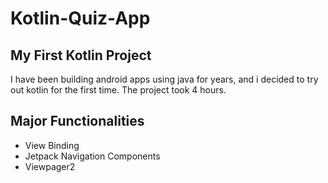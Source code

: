 # Kotlin-Quiz-App

## My First Kotlin Project
I have been building android apps using java for years, and i decided to try out kotlin for the first time. The project took 4 hours.

## Major Functionalities
* View Binding
* Jetpack Navigation Components
* Viewpager2
